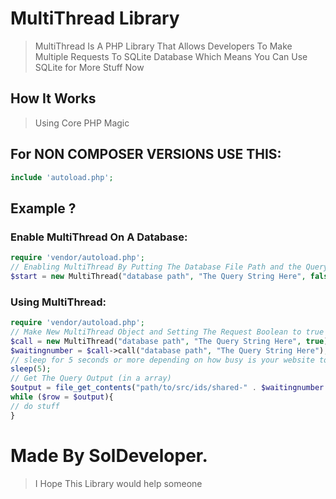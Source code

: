 # MultiThread Library
> MultiThread Is A PHP Library That Allows Developers To Make Multiple Requests To SQLite Database Which Means You Can Use SQLite for More Stuff Now
## How It Works
> Using Core PHP Magic
## For NON COMPOSER VERSIONS USE THIS:
```php
include 'autoload.php';
```
## Example ?
### Enable MultiThread On A Database:
```php
require 'vendor/autoload.php';
// Enabling MultiThread By Putting The Database File Path and the Query String And Disabling the Request by setting it to false and Enabling MultiThread on The Database By Setting It To true and choosing the limit which is by default is 3 (3 means only 3 request will made)
$start = new MultiThread("database path", "The Query String Here", false, true, 3);
```
### Using MultiThread:
```php
require 'vendor/autoload.php';
// Make New MultiThread Object and Setting The Request Boolean to true
$call = new MultiThread("database path", "The Query String Here", true);
$waitingnumber = $call->call("database path", "The Query String Here");
// sleep for 5 seconds or more depending on how busy is your website to wait for 3 (or the limit you made) requests
sleep(5);
// Get The Query Output (in a array)
$output = file_get_contents("path/to/src/ids/shared-" . $waitingnumber . ".json");
while ($row = $output){
// do stuff
}
```
# Made By SolDeveloper.
> I Hope This Library would help someone
